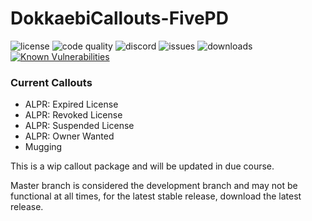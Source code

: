 # DokkaebiCallouts-FivePD

![license](https://img.shields.io/github/license/xsklzxdokkaebi/DokkaebiCallouts-FivePD?style=for-the-badge)
![code quality](https://img.shields.io/codacy/grade/7aaee8a9dcb941c9b245333a59967b15?style=for-the-badge)
![discord](https://img.shields.io/discord/772551988683472956?style=for-the-badge)
![issues](https://img.shields.io/github/issues/xsklzxdokkaebi/DokkaebiCallouts-FivePD?style=for-the-badge)
![downloads](https://img.shields.io/github/downloads/xsklzxdokkaebi/DokkaebiCallouts-FivePD/total?style=for-the-badge)
[![Known Vulnerabilities](https://snyk.io/test/github/xSklzxDokkaebi/DokkaebiCallouts-FivePD/badge.svg)](https://snyk.io/test/github/xSklzxDokkaebi/DokkaebiCallouts-FivePD)

### Current Callouts
- ALPR: Expired License
- ALPR: Revoked License
- ALPR: Suspended License
- ALPR: Owner Wanted
- Mugging

This is a wip callout package and will be updated in due course.

Master branch is considered the development branch and may not be functional at all times, for the latest stable release, download the latest release.
